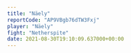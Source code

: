 ```yaml
---
title: "Näely"
reportCode: "AP9VBgb76dTW3Fxj"
player: "Näely"
fight: "Netherspite"
date: 2021-08-30T19:10:09.637000+00:00
---
```

